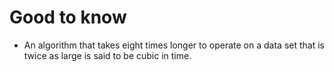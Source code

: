 # Good to know
- An algorithm that takes eight times longer to operate on a data set that is twice as large is said to be cubic in time.
